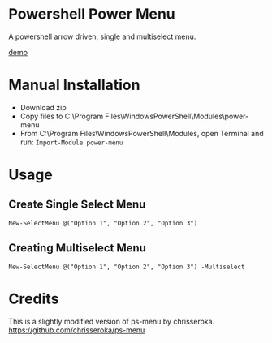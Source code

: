 # Powershell Power Menu
A powershell arrow driven, single and multiselect menu.

[demo](https://cdn.drequeary.me/public/assets/img/power-menu-demo.gif)

# Manual Installation
- Download zip
- Copy files to C:\Program Files\WindowsPowerShell\Modules\power-menu
- From C:\Program Files\WindowsPowerShell\Modules, open Terminal and run: `Import-Module power-menu`

# Usage
## Create Single Select Menu
`New-SelectMenu @("Option 1", "Option 2", "Option 3")`

## Creating Multiselect Menu
`New-SelectMenu @("Option 1", "Option 2", "Option 3") -Multiselect`

# Credits
This is a slightly modified version of ps-menu by chrisseroka. https://github.com/chrisseroka/ps-menu
